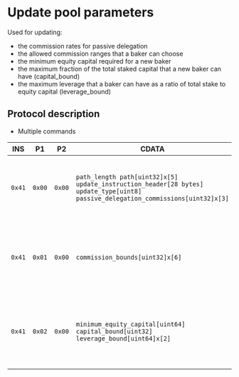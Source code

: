 # Update pool parameters

Used for updating:
 - the commission rates for passive delegation
 - the allowed commission ranges that a baker can choose
 - the minimum equity capital required for a new baker
 - the maximum fraction of the total staked capital that a new baker can have (capital_bound)
 - the maximum leverage that a baker can have as a ratio of total stake to equity capital (leverage_bound)

## Protocol description

* Multiple commands

INS | P1 | P2 | CDATA | Comment |
|----|--------|-----|-------------|----|
| `0x41` | `0x00` | `0x00` | `path_length path[uint32]x[5] update_instruction_header[28 bytes] update_type[uint8] passive_delegation_commissions[uint32]x[3]` | The rates are considered as fractions out of 100000 |
| `0x41` | `0x01` | `0x00` | `commission_bounds[uint32]x[6]` | The bounds are considered as fractions out of 100000 |
| `0x41` | `0x02` | `0x00` | `minimum_equity_capital[uint64] capital_bound[uint32] leverage_bound[uint64]x[2]` |  The capital bound is the considered as a fraction out of 100000 |
